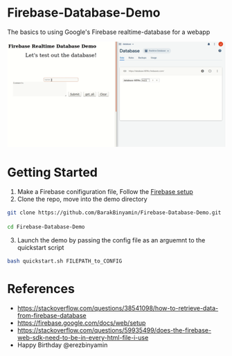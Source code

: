 # Firebase-Database-Demo
The basics to using Google's Firebase realtime-database for a webapp

<img src=demo.gif>

# Getting Started
1. Make a Firebase conifiguration file, Follow the [Firebase setup](Configuration-steps/README.md)
2. Clone the repo, move into the demo directory

```bash
git clone https://github.com/BarakBinyamin/Firebase-Database-Demo.git  

cd Firebase-Database-Demo  
```

3. Launch the demo by passing the config file as an arguemnt to the quickstart script
```bash
bash quickstart.sh FILEPATH_to_CONFIG
```
# References
- https://stackoverflow.com/questions/38541098/how-to-retrieve-data-from-firebase-database  
- https://firebase.google.com/docs/web/setup
- https://stackoverflow.com/questions/59935499/does-the-firebase-web-sdk-need-to-be-in-every-html-file-i-use
- Happy Birthday @erezbinyamin
